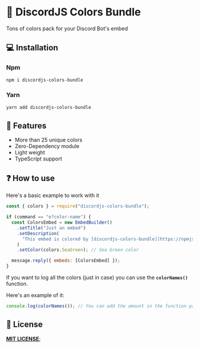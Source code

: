 # 🌈 DiscordJS Colors Bundle

Tons of colors pack for your Discord Bot's embed

## 💻 Installation

### Npm

```sh
npm i discordjs-colors-bundle
```

### Yarn

```sh
yarn add discordjs-colors-bundle
```

## 🚀 Features

- More than 25 unique colors
- Zero-Dependency module
- Light weight
- TypeScript support

## ❓ How to use

Here's a basic example to work with it

```js
const { colors } = require("discordjs-colors-bundle");

if (command == "e?color-name") {
  const ColorsEmbed = new EmbedBuilder()
    .setTitle("Just an embed")
    .setDescription(
      "This embed is colored by [discordjs-colors-bundle](https://npmjs.com/package/discordjs-colors-bundle)"
    )
    .setColor(colors.SeaGreen); // Sea Green color

  message.reply({ embeds: [ColorsEmbed] });
}
```

If you want to log all the colors (just in case) you can use the **`colorNames()`** function.

Here's an example of it:

```js
console.log(colorNames()); // You can add the amount in the function parameter if you want.
```

## 📝 License

[**MIT LICENSE**](/LICENSE);

